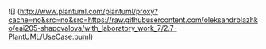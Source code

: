 ![] (http://www.plantuml.com/plantuml/proxy?cache=no&src=no&src=https://raw.githubusercontent.com/oleksandrblazhko/eai205-shapovalova/with_laboratory_work_7/2.7-PlantUML/UseCase.puml)
